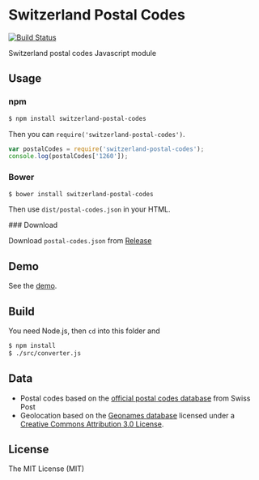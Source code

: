 Switzerland Postal Codes
========================

[![Build Status](https://travis-ci.org/williambelle/switzerland-postal-codes.svg?branch=master)](https://travis-ci.org/williambelle/switzerland-postal-codes)

Switzerland postal codes Javascript module

Usage
-----

### npm

```bash
$ npm install switzerland-postal-codes
```

Then you can `require('switzerland-postal-codes')`.

```js
var postalCodes = require('switzerland-postal-codes');
console.log(postalCodes['1260']);
```

### Bower

```bash
$ bower install switzerland-postal-codes
```

Then use `dist/postal-codes.json` in your HTML.

### Download

Download `postal-codes.json` from [Release](https://github.com/williambelle/switzerland-postal-codes/releases)

Demo
----

See the [demo](https://williambelle.github.io/switzerland-postal-codes/).

Build
-----

You need Node.js, then `cd` into this folder and

```bash
$ npm install
$ ./src/converter.js
```

Data
----

 - Postal codes based on the [official postal codes database][1] from Swiss Post
 - Geolocation based on the [Geonames database][2] licensed under a [Creative
 Commons Attribution 3.0 License][3].

License
-------

The MIT License (MIT)

[1]: https://www.post.ch/en/business/a-z-of-subjects/maintaining-customer-addresses/address-master-data
[2]: http://www.geonames.org/
[3]: http://creativecommons.org/licenses/by/3.0/
